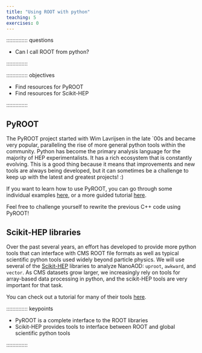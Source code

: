 ```yaml
---
title: "Using ROOT with python"
teaching: 5
exercises: 0
---
```


:::::::::::::: questions

- Can I call ROOT from python?

::::::::::::::

:::::::::::::: objectives

- Find resources for PyROOT
- Find resources for Scikit-HEP

::::::::::::::


## PyROOT

The PyROOT project started with Wim Lavrijsen in the late `00s and became very popular, 
paralleling the rise of more general python tools within the community. Python has become the primary analysis language for the majority of HEP experimentalists. It has a
rich ecosystem that is constantly evolving. This is a good thing because it means that improvements
and new tools are always being developed, but it can sometimes be a challenge to keep up with the 
latest and greatest projects! :)

If you want to learn how to use PyROOT, you can go through some individual examples
[here](https://root.cern.ch/doc/master/group__tutorial__pyroot.html), or a more guided tutorial
[here](https://root.cern/manual/python/).

Feel free to challenge yourself to rewrite the previous C++ code using PyROOT! 

## Scikit-HEP libraries

Over the past several years, an effort has developed to provide more python tools that can interface with CMS ROOT file formats as well as typical scientific python tools used widely beyond particle physics.
We will use several of the [Scikit-HEP](https://scikit-hep.org/) libraries to analyze NanoAOD: `uproot`, `awkward`, and `vector`. As CMS datasets grow larger, we increasingly rely on tools for array-based 
data processing in python, and the scikit-HEP tools are very important for that task. 

You can check out a tutorial for many of their tools [here](https://hsf-training.github.io/hsf-training-scikit-hep-webpage/). 


:::::::::::::: keypoints

- PyROOT is a complete interface to the ROOT libraries
- Scikit-HEP provides tools to interface between ROOT and global scientific python tools

::::::::::::::
